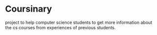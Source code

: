 # Coursinary
project to help computer science students to get more information about the cs courses from experiences of previous students.
